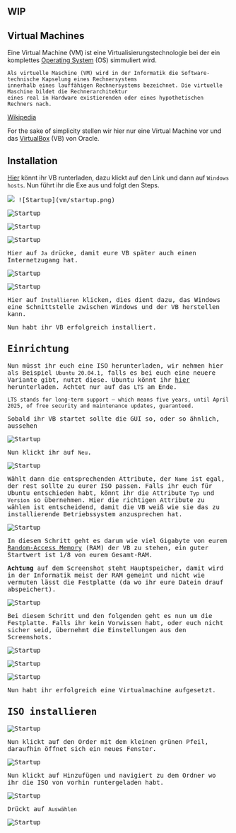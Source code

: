 ## WIP

## Virtual Machines

Eine Virtual Machine (VM) ist eine Virtualisierungstechnologie bei der ein komplettes [Operating System](https://de.wikipedia.org/wiki/Betriebssystem) (OS) simmuliert wird.
```
Als virtuelle Maschine (VM) wird in der Informatik die Software-technische Kapselung eines Rechnersystems 
innerhalb eines lauffähigen Rechnersystems bezeichnet. Die virtuelle Maschine bildet die Rechnerarchitektur 
eines real in Hardware existierenden oder eines hypothetischen Rechners nach.
```
[Wikipedia](https://de.wikipedia.org/wiki/Virtuelle_Maschine)

For the sake of simplicity stellen wir hier nur eine Virtual Machine vor und das [VirtualBox](https://de.wikipedia.org/wiki/VirtualBox) (VB) von Oracle.

## Installation

[Hier](https://www.virtualbox.org/wiki/Downloads) könnt ihr VB runterladen, 
dazu klickt auf den Link und dann auf ``Windows hosts``. Nun führt ihr die Exe aus 
und folgt den Steps.

<kbd>
    <img src="vm/startup.png" />
<kbd>
![Startup](vm/startup.png)
</kbd>

![Startup](vm/2.png)

![Startup](vm/3.png)

![Startup](vm/4.png)

Hier auf ``Ja`` drücke, damit eure VB später auch einen Internetzugang hat.


![Startup](vm/5.png)

![Startup](vm/6.png)

Hier auf ``Installieren`` klicken, dies dient dazu, das Windows eine Schnittstelle 
zwischen Windows und der VB herstellen kann.

Nun habt ihr VB erfolgreich installiert.

## Einrichtung

Nun müsst ihr euch eine ISO herunterladen, wir nehmen hier als Beispiel 
``Ubuntu 20.04.1``, falls es bei euch eine neuere Variante gibt, nutzt diese. Ubuntu könnt ihr [hier](https://ubuntu.com/download/desktop) herunterladen.
Achtet nur auf das ``LTS`` am Ende. 

```LTS stands for long-term support — which means five years, until April 2025, of free security and maintenance updates, guaranteed.```


Sobald ihr VB startet sollte die GUI so, oder so ähnlich, aussehen

![Startup](vm/7.png)


Nun klickt ihr auf ``Neu``.


![Startup](vm/8.png)

Wählt dann die entsprechenden Attribute, der ``Name`` ist egal, der rest sollte zu eurer ISO passen.
Falls ihr euch für Ubuntu entschieden habt, könnt ihr die Attribute ``Typ`` und ``Version`` so übernehmen.
Hier die richtigen Attribute zu wählen ist entscheidend, damit die VB weiß wie sie das zu installierende Betriebssystem anzusprechen hat.


![Startup](vm/9.png)

In diesem Schritt geht es darum wie viel Gigabyte von eurem [Random-Access Memory](https://de.wikipedia.org/wiki/Random-Access_Memory) (RAM)
der VB zu stehen, ein guter Startwert ist 1/8 von eurem Gesamt-RAM.

**Achtung** auf dem Screenshot steht Hauptspeicher, damit wird in der Informatik meist der RAM gemeint und nicht wie 
 vermuten lässt die Festplatte (da wo ihr eure Datein drauf abspeichert).
 
 
![Startup](vm/10.png)

Bei diesem Schritt und den folgenden geht es nun um die Festplatte.
Falls ihr kein Vorwissen habt, oder euch nicht sicher seid, übernehmt die Einstellungen aus den Screenshots.


![Startup](vm/11.png)

![Startup](vm/12.png)

![Startup](vm/13.png)

Nun habt ihr erfolgreich eine Virtualmachine aufgesetzt.


## ISO installieren

![Startup](vm/14.png)

Nun klickt auf den Order mit dem kleinen grünen Pfeil, daraufhin öffnet sich ein neues Fenster.


![Startup](vm/15.png)

Nun klickt auf Hinzufügen und navigiert zu dem Ordner wo ihr die ISO von vorhin runtergeladen habt.


![Startup](vm/16.png)

Drückt auf ``Auswählen``


![Startup](vm/17.png)
